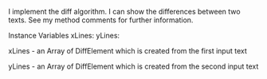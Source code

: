 I implement the diff algorithm. I can show the differences between two texts. See my method comments for further information.Instance Variables	xLines:		<Array>	yLines:		<Array>xLines	- an Array of DiffElement which is created from the first input textyLines	- an Array of DiffElement which is created from the second input text